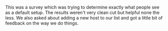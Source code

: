This was a survey which was trying to determine exactly what people see as a default setup. The results weren't very clean cut but helpful none the less. We also asked about adding a new host to our list and got a little bit of feedback on the way we do things.
